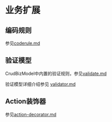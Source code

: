 # 业务扩展

## 编码规则

参见[coderule.md](coderule.md)

## 验证模型

CrudBizModel中内置的验证规则，参见[validate.md](validate.md)

验证模型详细介绍参见 [validator.md](validator.md)

## Action装饰器

参见[action-decorator.md](action-decorator.md)
